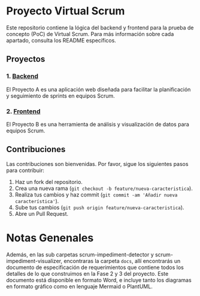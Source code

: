 # Proyecto Virtual Scrum

Este repositorio contiene la lógica del backend y frontend para la prueba de concepto (PoC) de Virtual Scrum. Para más información sobre cada apartado, consulta los README específicos.

## Proyectos

### 1. [Backend](scrum-impediment-detector)

El Proyecto A es una aplicación web diseñada para facilitar la planificación y seguimiento de sprints en equipos Scrum.

### 2. [Frontend](scrum-impediment-visualizer)

El Proyecto B es una herramienta de análisis y visualización de datos para equipos Scrum.

## Contribuciones

Las contribuciones son bienvenidas. Por favor, sigue los siguientes pasos para contribuir:

1. Haz un fork del repositorio.
2. Crea una nueva rama (`git checkout -b feature/nueva-caracteristica`).
3. Realiza tus cambios y haz commit (`git commit -am 'Añadir nueva característica'`).
4. Sube tus cambios (`git push origin feature/nueva-caracteristica`).
5. Abre un Pull Request.

# Notas Genenales

Además, en las sub carpetas scrum-impediment-detector y scrum-impediment-visualizer, encontraras la carpeta `docs`, allí encontrarás un documento de especificación de requerimientos que contiene todos los detalles de lo que construimos en la Fase 2 y 3 del proyecto. Este documento está disponible en formato Word, e incluye tanto los diagramas en formato gráfico como en lenguaje Mermaid o PlantUML.
